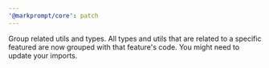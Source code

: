 ```yaml
---
'@markprompt/core': patch
---
```


Group related utils and types. All types and utils that are related to a specific featured are now grouped with that feature's code. You might need to update your imports.
